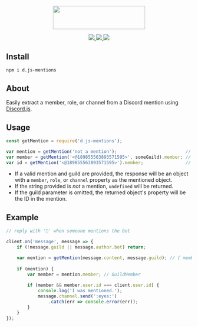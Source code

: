 <p align="center">
    <a href="https://github.com/slothiful/d.js-mentions"><img width="250" height="62.5" src="https://github.com/slothiful/d.js-mentions/blob/master/logo.png?raw=true"></a>
</p>
<p align="center">
    <a href="https://github.com/slothiful/d.js-mentions">
        <img src="https://img.shields.io/npm/v/d.js-mentions.svg">
        <img src="https://img.shields.io/bundlephobia/min/d.js-mentions.svg">
        <img src="https://img.shields.io/github/issues/slothiful/d.js-mentions.svg">
    </a>
</p>

## Install
```
npm i d.js-mentions
```

## About
Easily extract a member, role, or channel from a Discord mention using [Discord.js](https://www.npmjs.com/package/discord.js).

## Usage
```js
const getMention = require('d.js-mentions');

var mention = getMention('not a mention');                          // undefined
var member = getMention('<@189855563893571595>', someGuild).member; // GuildMember
var id = getMention('<@189855563893571595>').member;                // '189855563893571595'
```
* If a valid mention and guild are provided, the response will be an object with a `member`, `role`, or `channel` property as the mentioned object.
* If the string provided is *not* a mention, `undefined` will be returned.
* If the guild parameter is omitted, the returned object's property will be the ID in the mention.

## Example
```js
// reply with '👀' when someone mentions the bot

client.on('message', message => {
    if (!message.guild || message.author.bot) return;

    var mention = getMention(message.content, message.guild); // { member: GuildMember }
    
    if (mention) {
        var member = mention.member; // GuildMember
        
        if (member && member.user.id === client.user.id) {
            console.log('I was mentioned.');
            message.channel.send(':eyes:')
                .catch(err => console.error(err));
        }
    }
});
```

